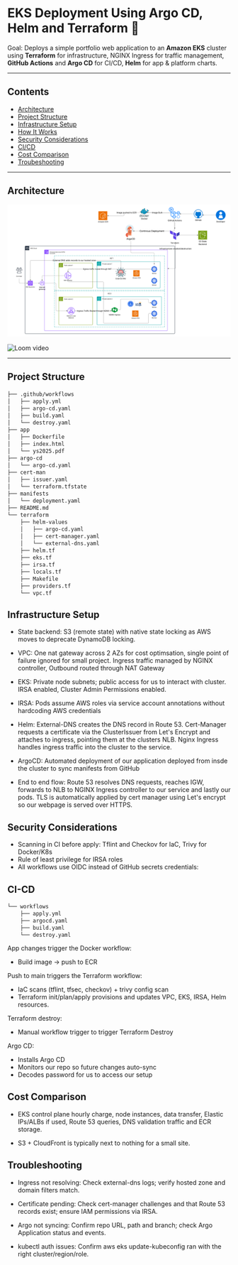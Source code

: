 
# EKS Deployment Using Argo CD, Helm and Terraform 🚀

Goal: Deploys a simple portfolio web application to an **Amazon EKS** cluster using **Terraform** for infrastructure, NGINX Ingress for traffic management, **GitHub Actions** and **Argo CD** for CI/CD, **Helm** for app & platform charts. 

--- 

## Contents

- [Architecture](#Architecture)
- [Project Structure](#project-structure)
- [Infrastructure Setup](#infrastructure-setup)
- [How It Works](#how-it-works)
- [Security Considerations](#security-considerations)
- [CI/CD](#CI-CD)
- [Cost Comparison](#Costs)
- [Troubeshooting](#Decisions)

---
## Architecture

![Architecture-diagram](./images/EKS-Project.png)

![Loom video](./images/argoapp.gif)

---

## Project Structure

```
├── .github/workflows
│   ├── apply.yml
│   ├── argo-cd.yaml
│   ├── build.yaml
│   └── destroy.yaml
├── app
│   ├── Dockerfile
│   ├── index.html
│   └── ys2025.pdf
├── argo-cd
│   └── argo-cd.yaml
├── cert-man
│   ├── issuer.yaml
│   └── terraform.tfstate
├── manifests
│   └── deployment.yaml
├── README.md
└── terraform
    ├── helm-values
    │   ├── argo-cd.yaml
    │   ├── cert-manager.yaml
    │   └── external-dns.yaml
    ├── helm.tf
    ├── eks.tf
    ├── irsa.tf
    ├── locals.tf
    ├── Makefile
    ├── providers.tf
    └── vpc.tf
```

## Infrastructure Setup

- State backend: S3 (remote state) with native state locking as AWS moves to deprecate DynamoDB locking. 

- VPC: One nat gateway across 2 AZs for cost optimsation, single point of failure ignored for small project. Ingress traffic managed by NGINX controller, Outbound routed through NAT Gateway

- EKS: Private node subnets; public access for us to interact with cluster. IRSA enabled, Cluster Admin Permissions enabled.

- IRSA: Pods assume AWS roles via service account annotations without hardcoding AWS credentials 

- Helm: External-DNS creates the DNS record in Route 53. Cert-Manager requests a certificate via the ClusterIssuer from Let's Encrypt and attaches to ingress, pointing them at the clusters NLB. Nginx Ingress handles ingress traffic into the cluster to the service. 

- ArgoCD: Automated deployment of our application deployed from insde the cluster to sync manifests from GitHub 

- End to end flow: Route 53 resolves DNS requests, reaches IGW, forwards to NLB to NGINX Ingress controller to our service and lastly our pods. TLS is automatically applied by cert manager using Let's encrypt so our webpage is served over HTTPS. 

## Security Considerations

- Scanning in CI before apply: Tflint and Checkov for IaC, Trivy for Docker/K8s
- Rule of least privilege for IRSA roles
- All workflows use OIDC instead of GitHub secrets credentials: 

## CI-CD  

```
└── workflows
    ├── apply.yml
    ├── argocd.yaml
    ├── build.yaml
    └── destroy.yaml
```

App changes trigger the Docker workflow:
- Build image → push to ECR 

Push to main triggers the Terraform workflow:
- IaC scans (tflint, tfsec, checkov) + trivy config scan
- Terraform init/plan/apply provisions and updates VPC, EKS, IRSA, Helm resources.

Terraform destroy:
- Manual workflow trigger to trigger Terraform Destroy

Argo CD:
- Installs Argo CD
- Monitors our repo so future changes auto-sync
- Decodes password for us to access our setup 

## Cost Comparison

- EKS control plane hourly charge, node instances, data transfer, Elastic IPs/ALBs if used, Route 53 queries, DNS validation traffic and ECR storage.

- S3 + CloudFront is typically next to nothing for a small site.

## Troubleshooting

- Ingress not resolving: Check external-dns logs; verify hosted zone and domain filters match.

- Certificate pending: Check cert-manager challenges  and that Route 53 records exist; ensure IAM permissions via IRSA.

- Argo not syncing: Confirm repo URL, path and branch; check Argo Application status and events.

- kubectl auth issues: Confirm aws eks update-kubeconfig ran with the right cluster/region/role.

